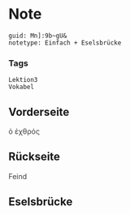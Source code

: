 # Note
```
guid: Mn]:9b~gU&
notetype: Einfach + Eselsbrücke
```

### Tags
```
Lektion3
Vokabel
```

## Vorderseite
<span style="color: rgb(62, 62, 62);">ὁ ἐχθρός</span>

## Rückseite
<span style="color: rgb(62, 62, 62);">Feind</span>

## Eselsbrücke

